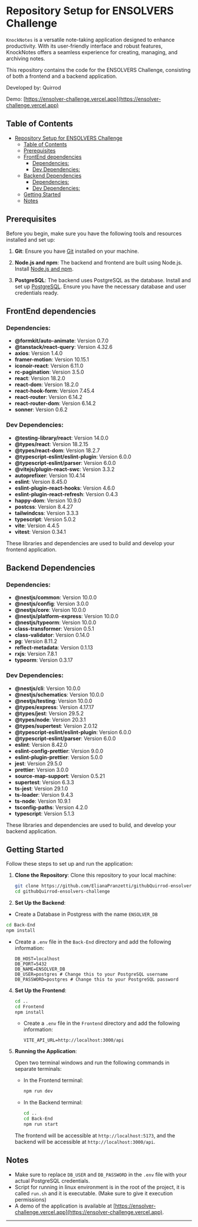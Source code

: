 # Repository Setup for ENSOLVERS Challenge


`KnockNotes` is a versatile note-taking application designed to enhance productivity. With its user-friendly interface and robust features, KnockNotes offers a seamless experience for creating, managing, and archiving notes.

This repository contains the code for the ENSOLVERS Challenge, consisting of both a frontend and a backend application.

Developed by: Quirrod

Demo: [https://ensolver-challenge.vercel.app](https://ensolver-challenge.vercel.app)

## Table of Contents
- [Repository Setup for ENSOLVERS Challenge](#repository-setup-for-ensolvers-challenge)
  - [Table of Contents](#table-of-contents)
  - [Prerequisites](#prerequisites)
  - [FrontEnd dependencies](#frontend-dependencies)
    - [Dependencies:](#dependencies)
    - [Dev Dependencies:](#dev-dependencies)
  - [Backend Dependencies](#backend-dependencies)
    - [Dependencies:](#dependencies-1)
    - [Dev Dependencies:](#dev-dependencies-1)
  - [Getting Started](#getting-started)
  - [Notes](#notes)

## Prerequisites

Before you begin, make sure you have the following tools and resources installed and set up:

1. **Git**: Ensure you have [Git](https://git-scm.com/) installed on your machine.

2. **Node.js and npm**: The backend and frontend are built using Node.js. Install [Node.js and npm](https://nodejs.org/).

3. **PostgreSQL**: The backend uses PostgreSQL as the database. Install and set up [PostgreSQL](https://www.postgresql.org/). Ensure you have the necessary database and user credentials ready.

## FrontEnd dependencies
### Dependencies:

- **@formkit/auto-animate**: Version 0.7.0
- **@tanstack/react-query**: Version 4.32.6
- **axios**: Version 1.4.0
- **framer-motion**: Version 10.15.1
- **iconoir-react**: Version 6.11.0
- **rc-pagination**: Version 3.5.0
- **react**: Version 18.2.0
- **react-dom**: Version 18.2.0
- **react-hook-form**: Version 7.45.4
- **react-router**: Version 6.14.2
- **react-router-dom**: Version 6.14.2
- **sonner**: Version 0.6.2

### Dev Dependencies:

- **@testing-library/react**: Version 14.0.0
- **@types/react**: Version 18.2.15
- **@types/react-dom**: Version 18.2.7
- **@typescript-eslint/eslint-plugin**: Version 6.0.0
- **@typescript-eslint/parser**: Version 6.0.0
- **@vitejs/plugin-react-swc**: Version 3.3.2
- **autoprefixer**: Version 10.4.14
- **eslint**: Version 8.45.0
- **eslint-plugin-react-hooks**: Version 4.6.0
- **eslint-plugin-react-refresh**: Version 0.4.3
- **happy-dom**: Version 10.9.0
- **postcss**: Version 8.4.27
- **tailwindcss**: Version 3.3.3
- **typescript**: Version 5.0.2
- **vite**: Version 4.4.5
- **vitest**: Version 0.34.1

These libraries and dependencies are used to build and develop your frontend application. 

## Backend Dependencies
### Dependencies:

- **@nestjs/common**: Version 10.0.0
- **@nestjs/config**: Version 3.0.0
- **@nestjs/core**: Version 10.0.0
- **@nestjs/platform-express**: Version 10.0.0
- **@nestjs/typeorm**: Version 10.0.0
- **class-transformer**: Version 0.5.1
- **class-validator**: Version 0.14.0
- **pg**: Version 8.11.2
- **reflect-metadata**: Version 0.1.13
- **rxjs**: Version 7.8.1
- **typeorm**: Version 0.3.17

### Dev Dependencies:

- **@nestjs/cli**: Version 10.0.0
- **@nestjs/schematics**: Version 10.0.0
- **@nestjs/testing**: Version 10.0.0
- **@types/express**: Version 4.17.17
- **@types/jest**: Version 29.5.2
- **@types/node**: Version 20.3.1
- **@types/supertest**: Version 2.0.12
- **@typescript-eslint/eslint-plugin**: Version 6.0.0
- **@typescript-eslint/parser**: Version 6.0.0
- **eslint**: Version 8.42.0
- **eslint-config-prettier**: Version 9.0.0
- **eslint-plugin-prettier**: Version 5.0.0
- **jest**: Version 29.5.0
- **prettier**: Version 3.0.0
- **source-map-support**: Version 0.5.21
- **supertest**: Version 6.3.3
- **ts-jest**: Version 29.1.0
- **ts-loader**: Version 9.4.3
- **ts-node**: Version 10.9.1
- **tsconfig-paths**: Version 4.2.0
- **typescript**: Version 5.1.3


These libraries and dependencies are used to build, and develop your backend application.
## Getting Started

Follow these steps to set up and run the application:

1. **Clone the Repository**: Clone this repository to your local machine:

   ```bash
   git clone https://github.com/ElianaPranzetti/githubQuirrod-ensolvers-challenge
   cd githubQuirrod-ensolvers-challenge
   ```

2. **Set Up the Backend**:
  - Create a Database in Postgress with the name `ENSOLVER_DB`

   ```bash
   cd Back-End
   npm install
   ```

   - Create a `.env` file in the `Back-End` directory and add the following information:

     ```plaintext
     DB_HOST=localhost
     DB_PORT=5432
     DB_NAME=ENSOLVER_DB
     DB_USER=postgres # Change this to your PostgreSQL username
     DB_PASSWORD=postgres # Change this to your PostgreSQL password
     ```

4. **Set Up the Frontend**:

   ```bash
   cd ..
   cd Frontend
   npm install
   ```

   - Create a `.env` file in the `Frontend` directory and add the following information:

     ```plaintext
     VITE_API_URL=http://localhost:3000/api
     ```

5. **Running the Application**:

   Open two terminal windows and run the following commands in separate terminals:

   - In the Frontend terminal:

     ```bash
     npm run dev
     ```

   - In the Backend terminal:

     ```bash
     cd ..
     cd Back-End
     npm run start
     ```

   The frontend will be accessible at `http://localhost:5173`, and the backend will be accessible at `http://localhost:3000/api`.

## Notes

- Make sure to replace `DB_USER` and `DB_PASSWORD` in the `.env` file with your actual PostgreSQL credentials.
- Script for running in linux environment is in the root of the project, it is called `run.sh` and it is executable. (Make sure to give it execution permissions)
- A demo of the application is available at [https://ensolver-challenge.vercel.app](https://ensolver-challenge.vercel.app).

---
